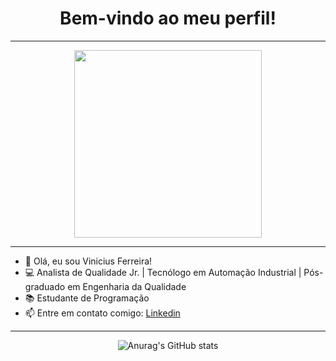 <div align="center">

# Bem-vindo ao meu perfil!

</div>

-------------------------------

<div align="center">

  <img src="https://media.tenor.com/zn8iyusePtgAAAAM/joy.gif" width="300px">

</div>

-------------------------------

- 👋 Olá, eu sou Vinicius Ferreira!
- 💻 Analista de Qualidade Jr. | Tecnólogo em Automação Industrial | Pós-graduado em Engenharia da Qualidade
- 📚 Estudante de Programação
- 📫 Entre em contato comigo: [Linkedin](https://www.linkedin.com/in/vinicius-matheus-ferreira-6994ba247/)

-------------------------------

<div align="center">

![Anurag's GitHub stats](https://github-readme-stats.vercel.app/api?username=anuraghazra&show_icons=true&theme=radical)

</div>